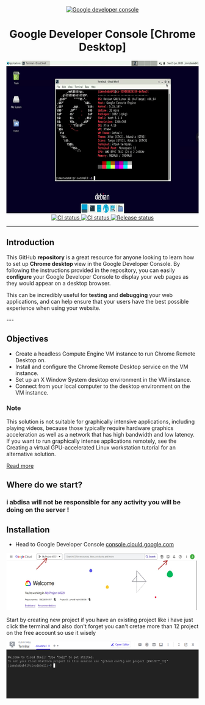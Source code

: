 <div align="center">
	<a href="https://console.cloud.google.com/" target="_blank" rel="noreferrer"><img src="https://i.ibb.co/hVbq7bF/unnamed.png" width="50" height="50" alt="Google developer console" /></a>
 <h1>Google Developer Console [Chrome Desktop]</h1>
</div>
  <div align="center">
<a href="https://console.cloud.google.com/" target="_blank" rel="noreferrer"><img src="https://github.com/abdimk/Google-dev-VNC/blob/7090283e25728be63398f52ed09b43ed5380af1e/images/desktop.png" width="650" height="400" alt="Google developer console" /></a>
  </div>
	<div align="center">
		<a href="">
		<img src="https://shields.io/endpoint?url=https://badges.readysetplay.io/workflow/filiptibell/lune/ci.yaml" alt="CI status" />
		</a>
		<a href="">
			<img src="https://shields.io/endpoint?url=https://badges.readysetplay.io/workflow/filiptibell/lune/ci.yaml" alt="CI status" />
		</a>
		<a href="">
			<img src="https://shields.io/endpoint?url=https://badges.readysetplay.io/workflow/filiptibell/lune/release.yaml" alt="Release status" />
		</a>
		

</div>




---
## Introduction
<p>  This GitHub <strong>repository</strong> is a great resource for anyone looking to learn how to set up <strong>Chrome desktop </strong>view in the Google Developer Console. By following the instructions provided in the repository, you can easily <strong>configure</strong> your Google Developer Console to display your web pages as they would appear on a desktop browser. </p>

<p>This can be incredibly useful for <strong>testing</strong> and <strong>debugging</strong> your web applications, and can help ensure that your users have the best possible experience when using your website.</p>
---

## Objectives

- Create a headless Compute Engine VM instance to run Chrome Remote Desktop on.
- Install and configure the Chrome Remote Desktop service on the VM instance.
- Set up an X Window System desktop environment in the VM instance.
- Connect from your local computer to the desktop environment on the VM instance.


### Note
<p>This solution is not suitable for graphically intensive applications, including playing videos, because those typically require hardware graphics acceleration as well as a network that has high bandwidth and low latency. If you want to run graphically intense applications remotely, see the Creating a virtual GPU-accelerated Linux workstation tutorial for an alternative solution.</p>

[Read more](https://cloud.google.com/architecture/chrome-desktop-remote-on-compute-engine?_ga=2.54915049.-316264778.1626084193)
## Where do we start? 

### i abdisa will not be responsible for any activity you will be doing on the server ! 
## Installation

- Head to Google Developer Console [console.clould.google.com](https://console.cloud.google.com/)
<div align="left">
<a href="https://console.cloud.google.com/" target="_blank" rel="noreferrer"><img src="https://github.com/abdimk/Google-dev-VNC/blob/main/images/1_ex.jpg" width="500" height="150" alt="Google developer console" /></a>
  </div>
  
<p>Start by creating new project if you have an existing project like i have just click the terminal and also don't forget you can't cretae more than 12 project on the free account so use it wisely </p>

<div align="left">
<a href="https://console.cloud.google.com/" target="_blank" rel="noreferrer"><img src="https://github.com/abdimk/Google-dev-VNC/blob/main/images/terminal.png" width="600" height="150" alt="Google developer console" /></a>
  </div>
